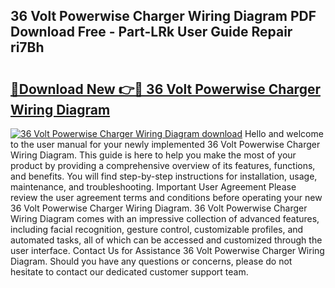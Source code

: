 ## 36 Volt Powerwise Charger Wiring Diagram PDF Download Free - Part-LRk User Guide Repair ri7Bh

# <h2><a href="http://dfmzgxh.blite.top/?on=36+Volt+Powerwise+Charger+Wiring+Diagram">🔗Download New 👉🔴 36 Volt Powerwise Charger Wiring Diagram</a></h2>

[![36 Volt Powerwise Charger Wiring Diagram download](https://i.imgur.com/lujVjoI.png)](http://dfmzgxh.blite.top/?on=36+Volt+Powerwise+Charger+Wiring+Diagram)
Hello and welcome to the user manual for your newly implemented 36 Volt Powerwise Charger Wiring Diagram. This guide is here to help you make the most of your product by providing a comprehensive overview of its features, functions, and benefits. You will find step-by-step instructions for installation, usage, maintenance, and troubleshooting. Important User Agreement Please review the user agreement terms and conditions before operating your new 36 Volt Powerwise Charger Wiring Diagram. 36 Volt Powerwise Charger Wiring Diagram comes with an impressive collection of advanced features, including facial recognition, gesture control, customizable profiles, and automated tasks, all of which can be accessed and customized through the user interface. Contact Us for Assistance 36 Volt Powerwise Charger Wiring Diagram. Should you have any questions or concerns, please do not hesitate to contact our dedicated customer support team.
